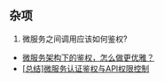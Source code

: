 ## 杂项

1. 微服务之间调用应该如何鉴权?

- [微服务架构下的鉴权，怎么做更优雅？](https://learnku.com/articles/30704)
- [[总结]微服务认证鉴权与API权限控制](http://www.mobabel.net/%E6%80%BB%E7%BB%93%E5%BE%AE%E6%9C%8D%E5%8A%A1%E8%AE%A4%E8%AF%81%E9%89%B4%E6%9D%83%E4%B8%8Eapi%E6%9D%83%E9%99%90%E6%8E%A7%E5%88%B6/)